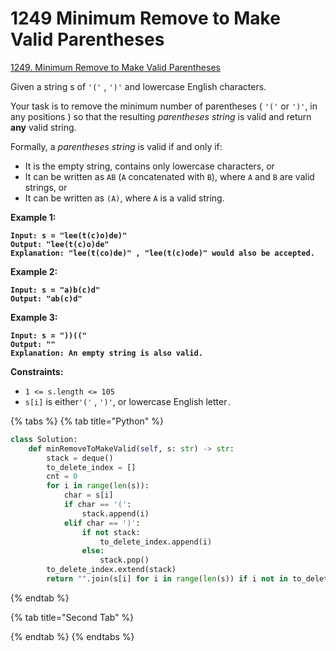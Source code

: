 # 1249 Minimum Remove to Make Valid Parentheses

[1249. Minimum Remove to Make Valid Parentheses](https://leetcode.com/problems/minimum-remove-to-make-valid-parentheses/)

Given a string s of `'('` , `')'` and lowercase English characters.

Your task is to remove the minimum number of parentheses ( `'('` or `')'`, in any positions ) so that the resulting _parentheses string_ is valid and return **any** valid string.

Formally, a _parentheses string_ is valid if and only if:

* It is the empty string, contains only lowercase characters, or
* It can be written as `AB` (`A` concatenated with `B`), where `A` and `B` are valid strings, or
* It can be written as `(A)`, where `A` is a valid string.

&#x20;

**Example 1:**

<pre><code><strong>Input: s = "lee(t(c)o)de)"
</strong><strong>Output: "lee(t(c)o)de"
</strong><strong>Explanation: "lee(t(co)de)" , "lee(t(c)ode)" would also be accepted.
</strong></code></pre>

**Example 2:**

<pre><code><strong>Input: s = "a)b(c)d"
</strong><strong>Output: "ab(c)d"
</strong></code></pre>

**Example 3:**

<pre><code><strong>Input: s = "))(("
</strong><strong>Output: ""
</strong><strong>Explanation: An empty string is also valid.
</strong></code></pre>

&#x20;

**Constraints:**

* `1 <= s.length <= 105`
* `s[i]` is either`'('` , `')'`, or lowercase English letter`.`

{% tabs %}
{% tab title="Python" %}
```python
class Solution:
    def minRemoveToMakeValid(self, s: str) -> str:
        stack = deque()
        to_delete_index = []
        cnt = 0
        for i in range(len(s)):
            char = s[i]
            if char == '(':
                stack.append(i)
            elif char == ')':
                if not stack:
                    to_delete_index.append(i)
                else:
                    stack.pop()
        to_delete_index.extend(stack)
        return "".join(s[i] for i in range(len(s)) if i not in to_delete_index)
```
{% endtab %}

{% tab title="Second Tab" %}

{% endtab %}
{% endtabs %}
